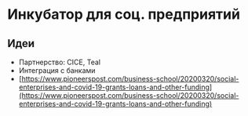 # Инкубатор для соц. предприятий



## Идеи

* Партнерство: CICE, Teal
* Интеграция с банками
* [https://www.pioneerspost.com/business-school/20200320/social-enterprises-and-covid-19-grants-loans-and-other-funding](https://www.pioneerspost.com/business-school/20200320/social-enterprises-and-covid-19-grants-loans-and-other-funding)

